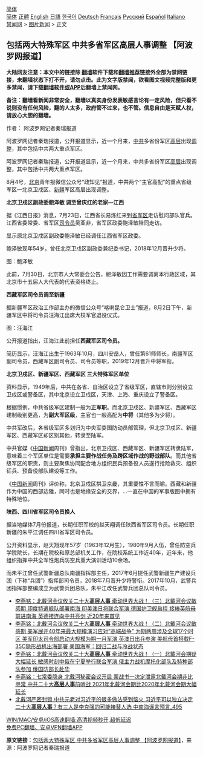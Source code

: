  <!-- 面包屑导航 --> <div class="breadcrumb"><!-- GTranslate: https://gtranslate.io/ -->  <div class="switcher notranslate">  <div class="selected">  <a href="#" onclick="return false;"> 简体</a>  </div>  <div class="option">  <a href="https://www.bannedbook.org" onclick="doGTranslate('zh-CN|zh-CN');jQuery('div.switcher div.selected a').html(jQuery(this).html());return false;" title="简体中文" class="nturl selected"> 简体</a>  <a href="https://www.bannedbook.org/zh-tw/" onclick="doGTranslate('zh-CN|zh-TW');jQuery('div.switcher div.selected a').html(jQuery(this).html());return false;" title="繁體中文" class="nturl"> 正體</a>  <a href="https://www.bannedbook.org/en/" onclick="doGTranslate('zh-CN|en');jQuery('div.switcher div.selected a').html(jQuery(this).html());return false;" title="English" class="nturl"> English</a>  <a href="https://www.bannedbook.org/ja/" onclick="doGTranslate('zh-CN|ja');jQuery('div.switcher div.selected a').html(jQuery(this).html());return false;" title="日本語" class="nturl"> 日語</a>  <a href="https://www.bannedbook.org/ko/" onclick="doGTranslate('zh-CN|ko');jQuery('div.switcher div.selected a').html(jQuery(this).html());return false;" title="한국어" class="nturl"> 한국어</a>  <a href="https://www.bannedbook.org/de/" onclick="doGTranslate('zh-CN|de');jQuery('div.switcher div.selected a').html(jQuery(this).html());return false;" title="Deutsch" class="nturl"> Deutsch</a>  <a href="https://www.bannedbook.org/fr/" onclick="doGTranslate('zh-CN|fr');jQuery('div.switcher div.selected a').html(jQuery(this).html());return false;" title="Français" class="nturl"> Français</a>  <a href="https://www.bannedbook.org/ru/" onclick="doGTranslate('zh-CN|ru');jQuery('div.switcher div.selected a').html(jQuery(this).html());return false;" title="Русский" class="nturl"> Русский</a>  <a href="https://www.bannedbook.org/es/" onclick="doGTranslate('zh-CN|es');jQuery('div.switcher div.selected a').html(jQuery(this).html());return false;" title="Español" class="nturl"> Español</a>  <a href="https://www.bannedbook.org/it/" onclick="doGTranslate('zh-CN|it');jQuery('div.switcher div.selected a').html(jQuery(this).html());return false;" title="Italiano" class="nturl"> Italiano</a>  </div>  </div>      <div class='breadcrumb-sub'><!-- Breadcrumb NavXT 6.3.0 --> <a href="https://www.bannedbook.org/" class="home">禁闻网</a> &gt; <a href="https://www.bannedbook.org/bnews/topimagenews/" class="category">图片新闻</a> &gt; 正文</div></div><h2>包括两大特殊军区 中共多省军区高层人事调整 【阿波罗网报道】</h2> <p class="notice"><b>大陆网友注意：本文中的链接除 <a href="https://github.com/bannedbook/fanqiang" >翻墙</a>软件下载和<a href="https://github.com/killgcd/justmysocks/blob/master/README.md">翻墙推荐</a>链接外全部为禁网链接，未翻墙状态下打不开，请勿点击。此为文字版禁闻，欲看图文视频完整版和更多禁闻，请下载<a href="https://github.com/bannedbook/fanqiang">翻墙软件或APP</a>后翻墙上禁闻网。</p><p>备注：翻墙看新闻非常安全，翻墙以真实身份发表敏感言论有一定风险，但只看不说则没有任何风险，翻的人太多，政府管不过来，也不管。信息自由是天赋人权，请放心大胆的翻墙。</b></p>  <div class="entry"> <p>作者： 阿波罗网记者秦瑞报道</p> <p id="summary">阿波罗网记者秦瑞报道，公开报道显示，近一个月来，<a href="https://www.bannedbook.org/bnews/tag/%e4%b8%ad%e5%85%b1/" class="st_tag internal_tag" rel="tag" title="标签 中共 下的日志">中共</a>多省份军区<span class='wp_keywordlink_affiliate'><a href="https://www.bannedbook.org/bnews/ccpdope/" title="中共高层内幕" target="_blank">高层</a></span>出现<a href="https://www.bannedbook.org/bnews/tag/%E8%B0%83%E6%95%B4/" class="st_tag internal_tag" rel="tag" title="标签 调整 下的日志">调整</a>，其中包括中共两大重点军区。</p> <p>阿波罗网记者秦瑞报道，公开报道显示，近一个月来，中共多省份军区<a href="https://www.bannedbook.org/bnews/tag/%E9%AB%98%E5%B1%82/" class="st_tag internal_tag" rel="tag" title="标签 高层 下的日志">高层</a>出现调整，其中包括中共两大重点军区。</p> <p>8月4号，<a href="https://www.bannedbook.org/bnews/tag/%e5%8c%97%e4%ba%ac/" class="st_tag internal_tag" rel="tag" title="标签 北京 下的日志">北京</a>青年报微信公众号“政知见”报道，中共两个“主官高配”的重点省级军区&#8212;北京卫戍区、<a href="https://www.bannedbook.org/bnews/tag/%e6%96%b0%e7%96%86/" class="st_tag internal_tag" rel="tag" title="标签 新疆 下的日志">新疆</a>军区高层出现调整。</p> <p><strong>北京卫戍区副政委鲍泽敏 调至曾庆红的老家&#8212;江西</strong></p> <p>据《江西日报》消息，7月23日，江西省长易炼红来到<a href="https://www.bannedbook.org/bnews/tag/%E7%9C%81%E5%86%9B%E5%8C%BA/" class="st_tag internal_tag" rel="tag" title="标签 省军区 下的日志">省军区</a>走访慰问部队官兵。江西省委常委、省军区<a href="https://www.bannedbook.org/bnews/tag/%e5%8f%b8%e4%bb%a4%e5%91%98/" class="st_tag internal_tag" rel="tag" title="标签 司令员 下的日志">司令员</a>吴亚非，省军区政委鲍泽敏陪同走访。</p>  <p>显示原北京卫戍区副政委鲍泽敏已经调任江西省军区政委。</p> <p>鲍泽敏现年54岁，曾任北京卫戍区副政委兼纪委书记，2018年12月晋升少将。</p> <p>图：鲍泽敏</p> <p>此前，7月30日，北京市人大常委会公告，鲍泽敏因工作需要调离本行政区域，其北京市十五届人大代表的代表资格终止。</p> <p><strong>西藏军区司令员调至新疆</strong></p> <p>据新疆军区政治工作部主办的微信公众号“喀喇昆仑卫士”报道，8月2日下午，新疆军区中将司令员汪海江出席大校军官退役仪式。</p>  <p>图：汪海江</p> <p>公开报道指出，汪海江此前担任<strong>西藏军区司令员。</strong></p> <p>简历显示，汪海江出生于1963年10月，四川安岳人，曾任第61师师长，南疆军区副司令员，西藏军区副司令员、司令员等职，2019年12月晋升中将军衔。</p> <p><strong>北京卫戍区、新疆军区、西藏军区 三大特殊军区单位</strong></p> <p>资料显示，1949年后，中共在各省、自治区设立了省级军区，直辖市则分别设立卫戍区或警备区，其中北京设立卫戍区，天津、上海、重庆设立了警备区。</p> <p>根据惯例，中共省级军区建制一般为<strong>正军职</strong>。而北京卫戍区、新疆军区、西藏军区建制级别更高，为<strong>副大军区级</strong>，主官也一般高配为<strong>中将</strong>（其他多为少将）。</p>  <p>中共军改后，各省级军区多划归为中央军委国防动员部管理，但北京卫戍区、新疆军区、西藏军区却区别其他，转隶至陆军。</p> <p>中共官媒《<span class='wp_keywordlink_affiliate'><a href="https://www.bannedbook.org/bnews/cnnews/" title="中国新闻">中国新闻</a></span>周刊》曾指出，北京卫戍区、西藏军区、新疆军区转隶陆军，意味着三个军区单位是需要<strong>承担主要作战任务及跨区域作战的野战部队</strong>。而其他省级军区的职责，则主要聚焦协同配合地方组织民兵预备役人员遂行抢险救灾、组织征兵、预备役部队建设等工作。</p> <p>《<span class='wp_keywordlink_affiliate'><a href="https://www.bannedbook.org/" title="中国" target="_blank">中国</a></span><span class='wp_keywordlink_affiliate'><a href="https://www.bannedbook.org/" title="新闻">新闻</a></span>周刊》评价称，北京卫戍区拱卫京畿，其重要性不言而喻。西藏和新疆作为中国的西部边陲，同时也是地缘安全的交界，&#8230;一直在中国的军事版图中拥有特殊地位。</p> <p><strong>陕西、四川省军区司令员换人</strong></p> <p>据当地媒体7月份报道，长期任职军校的赵天翔调任陕西省军区司令员。长期任职新疆的朱平江调任四川省军区司令员。</p> <p>公开资料显示，赵天翔现年57岁（1963年12月生），1980年9月入伍，曾任防空兵学院院长，长期在院校和原总部机关工作，在院校系统工作近40年，近年来，他组织指挥中共全军性炮兵防空兵重大演训活动10余场。</p>  <p>而朱平江曾任武警新疆总队南疆指挥部主任，2017年6月提任武警新疆生产建设兵团（下称“兵团”）指挥部司令员，2018年7月晋升少将警衔。2017年10月，武警兵团指挥部整编成立为武警兵团总队，朱平江改任武警兵团总队司令员。&nbsp;</p> <ul class='op-related-articles' title='相关阅读'> <li><a href='https://www.bannedbook.org/bnews/comments/20210804/1600060.html' target='_blank'>李燕铭：北戴河会议攸关二十大<b>高层人事</b> 牵动世界大战！（三）北戴河会议敏感期 印度特遣舰队部署南海 印美澳日将联合军演 德国护卫舰启程 接棒英航母前进南海 英德接连向中共亮剑 近20年来首见</a></li> <li><a href='https://www.bannedbook.org/bnews/comments/20210804/1599993.html' target='_blank'>李燕铭：北戴河会议攸关二十大<b>高层人事</b> 牵动世界大战！（二）北戴河会议敏感期 美军展开40年来最大规模演习应对“高端战争” 为期两周涉及全球17个时区 美军印太司令部启动大规模为期一月军演 英澳日出兵参演 美航母首搭载F-35C隐形战机出海部署 美国海军：回归二战与冷战状态</a></li> <li><a href='https://www.bannedbook.org/bnews/comments/20210804/1599982.html' target='_blank'>李燕铭：北戴河会议攸关二十大<b>高层人事</b> 牵动世界大战！（一）北戴河会期疑大幅延长 敏感时刻中俄在宁夏举行联合军演 俄主力战机摩托化部队及特种部队参加 俄国防部长赴华</a></li> <li><a href='https://www.bannedbook.org/bnews/comments/20210803/1599219.html' target='_blank'>李燕铭：七常委隐身 北戴河秘密会议开启 栗战书一决定泄露北戴河会期非比寻常 中共二十大<b>高层人事</b>前哨战 2021年北戴河会期比2020年北戴河会期大幅延长</a></li> <li><a href='https://www.bannedbook.org/bnews/comments/20210729/1596041.html' target='_blank'>北戴河严密封锁 中共元老对习近平的很多做法感到恼火 习近平可以独立决定二十大<b>高层人事</b>？有三人是李克强的可能接替人选 中南海谣言预言_495</a></li> </ul> <p class="texttj"> <a href="https://github.com/bannedbook/fanqiang/wiki/V2ray%E6%9C%BA%E5%9C%BA" target="_blank">WIN/MAC/安卓/iOS高速翻墙:高清视频秒开,超低延迟</a><br/> <a href="https://github.com/bannedbook/fanqiang/wiki/%E7%A6%81%E9%97%BB%E7%BD%91%E5%AE%89%E5%8D%93%E7%BF%BB%E5%A2%99%E6%96%B0%E9%97%BBAPP" target="_blank">免费PC翻墙、安卓VPN翻墙APP</a></p><p> <b>原文链接</b>：<a class="src_link" href="https://www.aboluowang.com/2021/0805/1628746.html" target="_blank">包括两大特殊军区 中共多省军区高层人事调整 【阿波罗网报道】</a>，来源：阿波罗网记者秦瑞报道 </p><a name='sharetosocial'></a>  <div style="margin-bottom:5px;padding-bottom:5px;clear:both"> <div id="archive-pix-1" class="banner-ads"> <!-- AuctionX Display platform tag START --> <div id="26318x728x90x621x_ADSLOT2" clicktrack="%%CLICK_URL_ESC%%"></div> <!-- AuctionX Display platform tag END --> </div> <div id="archive-pix-2" class="banner-ads"> <!-- AuctionX Display platform tag START --> <div id="26315x300x250x621x_ADSLOT2" clicktrack="%%CLICK_URL_ESC%%"></div> <!-- AuctionX Display platform tag END --> </div> </div>  <div id="archive-pix-1" class="banner-ads"> <!-- AuctionX Display platform tag START --> <div id="26318x728x90x621x_ADSLOT3" clicktrack="%%CLICK_URL_ESC%%"></div> <!-- AuctionX Display platform tag END --> </div> </div><!--END ENTRY--> 